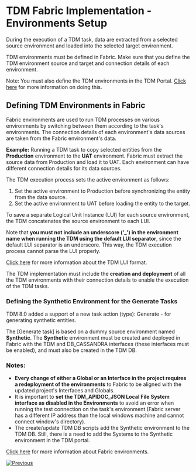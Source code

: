 # TDM Fabric Implementation - Environments Setup

During the execution of a TDM task, data are extracted from a selected source environment and loaded into the selected target environment.

TDM environments must be defined in Fabric. Make sure that you define the TDM environment source and target and connection details of each environment. 

Note: You must also define the TDM environments in the TDM Portal. [Click here](/articles/TDM/tdm_gui/07_tdm_gui_environment_overview.md) for more information on doing this.  


## Defining TDM Environments in Fabric

Fabric environments are used to run TDM processes on various environments by switching between them according to the task's environments.  The connection details of each environment's data sources are taken from the Fabric environment's data.

**Example:** Running a TDM task to copy selected entities from the **Production** environment to the **UAT** environment. Fabric must extract the source data from Production and load it to UAT. Each environment can have different connection details for its data sources. 

The TDM execution process sets the active environment as follows:

   1. Set the active environment to Production before synchronizing the entity from the data source.
   2. Set the active environment to UAT before loading the entity to the target.

 To save a separate Logical Unit Instance (LUI) for each source environment, the TDM concatenates the source environment to each LUI.

Note that **you must not include an underscore ('_') in the environment name when running the TDM using the default LUI separator**, since the default LUI separator is an underscore. This way, the TDM execution process cannot parse the LUI properly.

 [Click here](01_tdm_set_instance_per_env_and_version.md) for more information about the TDM LUI format. 

The TDM implementation must include the **creation and deployment** of all the TDM environments with their connection details to enable the execution of the TDM tasks. 

### Defining the Synthetic Environment for the Generate Tasks

TDM 8.0 added a support of a new task action (type): Generate - for generating synthetic entities.

The [Generate task] is based on a dummy source environment named **Synthetic**. The **Synthetic** environment must be created and deployed in Fabric with the TDM and DB_CASSANDRA interfaces (these interfaces must be enabled), and must also be created in the TDM DB.



### Notes:

- **Every change of either a Global or an Interface in the project requires a redeployment of the environments** to Fabric to be aligned with the updated project's Interfaces and Globals.
- It is important to **set the TDM_APIDOC_JSON Local File System interface as disabled in the Environments** to avoid an error when running the test connection on the task's environment (Fabric server has a different IP address than the local windows machine and cannot connect window's directory).
- The create/update TDM DB scripts add the Synthetic environment to the TDM DB. Still, there is a need to add the Systems to the Synthetic environment in the TDM portal.

[Click here](/articles/25_environments/02_create_new_environment.md) for more information about Fabric environments.

[![Previous](/articles/images/Previous.png)](12_tdm_error_handling_and_statistics.md)
